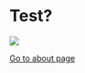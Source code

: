 # Test?

<div class="grid grid-cols-2">
    <img src="/image1.png" />
    <img-responsive src="/image1.png" />
</div>

[Go to about page](/about)
